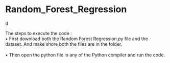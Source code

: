 # Random_Forest_Regression
d

The steps to execute the code :<br />
•	First download both the Random Forest Regression.py file and the dataset. And make shore both the files are in the folder.<br />							
•	Then open the python file in any of the Python compiler and run the code.<br/>
